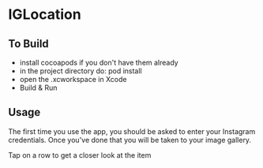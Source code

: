# IGLocation

## To Build

- install cocoapods if you don't have them already
- in the project directory do: pod install
- open the .xcworkspace in Xcode
- Build & Run

## Usage

The first time you use the app, you should be asked to enter your Instagram credentials.
Once you've done that you will be taken to your image gallery.

Tap on a row to get a closer look at the item
